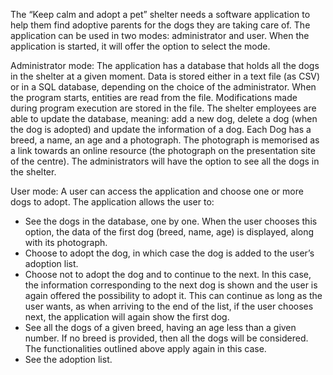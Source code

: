The “Keep calm and adopt a pet” shelter needs a software application to help them find adoptive parents for the dogs they are taking care of. The application can be used in two modes: administrator and user. When the application is started, it will offer the option to select the mode.

Administrator mode: 
  The application has a database that holds all the dogs in the shelter at a given moment. Data is stored either in a text file (as CSV) or in a SQL database, depending on the choice of the administrator. When the program starts, entities are read from the file. Modifications made during program execution are stored in the file. The shelter employees are able to update the database, meaning: add a new dog, delete a dog (when the dog is adopted) and update the information of a dog. Each Dog has a breed, a name, an age and a photograph. The photograph is memorised as a link towards an online resource (the photograph on the presentation site of the centre). The administrators will have the option to see all the dogs in the shelter.
  
User mode: A user can access the application and choose one or more dogs to adopt. The application allows the user to:
  - See the dogs in the database, one by one. When the user chooses this option, the data of the first dog (breed, name, age) is displayed, along with its photograph.
  - Choose to adopt the dog, in which case the dog is added to the user’s adoption list.
  - Choose not to adopt the dog and to continue to the next. In this case, the information corresponding to the next dog is shown and the user is again offered the possibility to adopt it. This can continue as long as the user wants, as when arriving to the end of the list, if the user chooses next, the application will again show the first dog.
  - See all the dogs of a given breed, having an age less than a given number. If no breed is provided, then all the dogs will be considered. The functionalities outlined above   apply again in this case.
  - See the adoption list.

